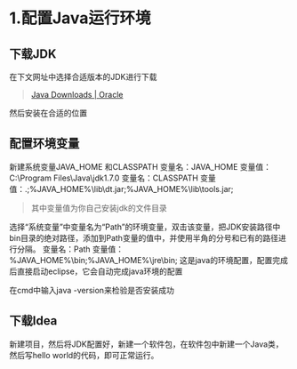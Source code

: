 # 1.配置Java运行环境

## 下载JDK

在下文网址中选择合适版本的JDK进行下载

> [Java Downloads | Oracle](https://www.oracle.com/java/technologies/downloads/)

然后安装在合适的位置

## 配置环境变量

新建系统变量JAVA_HOME 和CLASSPATH 
变量名：JAVA_HOME 
变量值：C:\Program Files\Java\jdk1.7.0
变量名：CLASSPATH 
变量值：.;%JAVA_HOME%\lib\dt.jar;%JAVA_HOME%\lib\tools.jar;

> 其中变量值为你自己安装jdk的文件目录

选择“系统变量”中变量名为“Path”的环境变量，双击该变量，把JDK安装路径中bin目录的绝对路径，添加到Path变量的值中，并使用半角的分号和已有的路径进行分隔。 
变量名：Path 
变量值：%JAVA_HOME%\bin;%JAVA_HOME%\jre\bin;
这是java的环境配置，配置完成后直接启动eclipse，它会自动完成java环境的配置

在cmd中输入java -version来检验是否安装成功

## 下载Idea

新建项目，然后将JDK配置好，新建一个软件包，在软件包中新建一个Java类，然后写hello world的代码，即可正常运行。